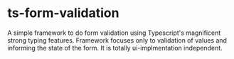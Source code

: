 # ts-form-validation
A simple framework to do form validation using Typescript's magnificent strong typing features. Framework focuses only to validation of values and informing the state of the form. It is totally ui-implmentation independent.
